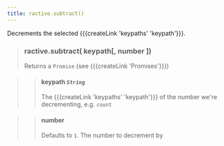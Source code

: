 ```yaml
---
title: ractive.subtract()
---
```

Decrements the selected {{{createLink 'keypaths' 'keypath'}}}.


> ### ractive.subtract( keypath[, number ])
> Returns a `Promise` (see {{{createLink 'Promises'}}})

> > #### **keypath** *`String`*
> > The {{{createLink 'keypaths' 'keypath'}}} of the number we're decrementing, e.g. `count`

> > #### number
> > Defaults to `1`. The number to decrement by
